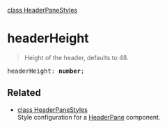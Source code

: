 [class HeaderPaneStyles](HeaderPaneStyles.md)

# headerHeight

> Height of the header, defaults to 48.

<pre class="docgen_signature">headerHeight: <b>number</b>;</pre>

## Related

- [<!--{ref:class}-->class HeaderPaneStyles](HeaderPaneStyles.md) \
    Style configuration for a [HeaderPane](HeaderPane.md) component.

